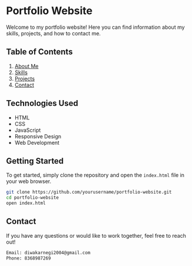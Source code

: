 # Portfolio Website

Welcome to my portfolio website! Here you can find information about my skills, projects, and how to contact me.

## Table of Contents

1. [About Me](about.html)
2. [Skills](skills.html)
3. [Projects](projects.html)
4. [Contact](contact.html)

## Technologies Used

- HTML
- CSS
- JavaScript
- Responsive Design
- Web Development

## Getting Started

To get started, simply clone the repository and open the `index.html` file in your web browser.

```bash
git clone https://github.com/yourusername/portfolio-website.git
cd portfolio-website
open index.html
```

## Contact

If you have any questions or would like to work together, feel free to reach out!

```bash
Email: diwakarnegi2004@gmail.com
Phone: 8368987269
```
